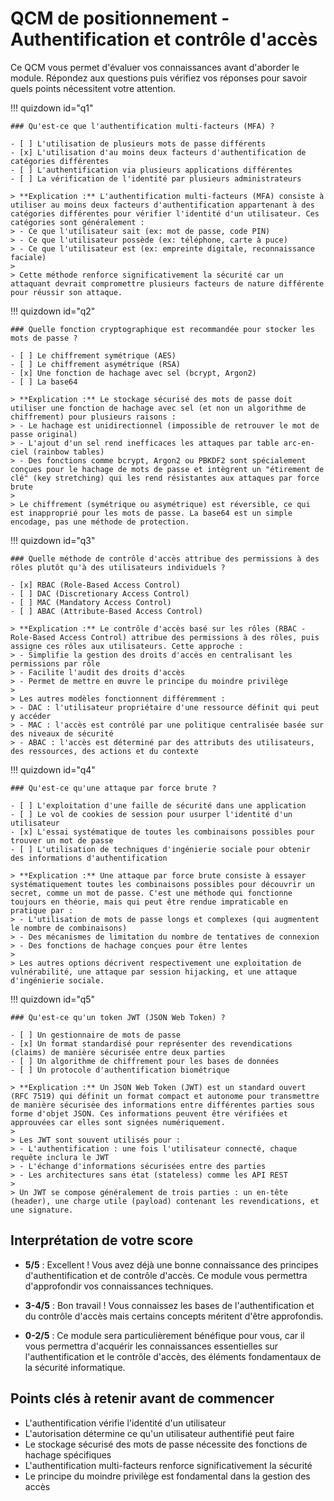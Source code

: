 # QCM de positionnement - Authentification et contrôle d'accès

Ce QCM vous permet d'évaluer vos connaissances avant d'aborder le module. Répondez aux questions puis vérifiez vos réponses pour savoir quels points nécessitent votre attention.

!!! quizdown id="q1"
    
    ### Qu'est-ce que l'authentification multi-facteurs (MFA) ?
    
    - [ ] L'utilisation de plusieurs mots de passe différents
    - [x] L'utilisation d'au moins deux facteurs d'authentification de catégories différentes
    - [ ] L'authentification via plusieurs applications différentes
    - [ ] La vérification de l'identité par plusieurs administrateurs
    
    > **Explication :** L'authentification multi-facteurs (MFA) consiste à utiliser au moins deux facteurs d'authentification appartenant à des catégories différentes pour vérifier l'identité d'un utilisateur. Ces catégories sont généralement :
    > - Ce que l'utilisateur sait (ex: mot de passe, code PIN)
    > - Ce que l'utilisateur possède (ex: téléphone, carte à puce)
    > - Ce que l'utilisateur est (ex: empreinte digitale, reconnaissance faciale)
    >
    > Cette méthode renforce significativement la sécurité car un attaquant devrait compromettre plusieurs facteurs de nature différente pour réussir son attaque.

!!! quizdown id="q2"

    ### Quelle fonction cryptographique est recommandée pour stocker les mots de passe ?
    
    - [ ] Le chiffrement symétrique (AES)
    - [ ] Le chiffrement asymétrique (RSA)
    - [x] Une fonction de hachage avec sel (bcrypt, Argon2)
    - [ ] La base64
    
    > **Explication :** Le stockage sécurisé des mots de passe doit utiliser une fonction de hachage avec sel (et non un algorithme de chiffrement) pour plusieurs raisons :
    > - Le hachage est unidirectionnel (impossible de retrouver le mot de passe original)
    > - L'ajout d'un sel rend inefficaces les attaques par table arc-en-ciel (rainbow tables)
    > - Des fonctions comme bcrypt, Argon2 ou PBKDF2 sont spécialement conçues pour le hachage de mots de passe et intègrent un "étirement de clé" (key stretching) qui les rend résistantes aux attaques par force brute
    >
    > Le chiffrement (symétrique ou asymétrique) est réversible, ce qui est inapproprié pour les mots de passe. La base64 est un simple encodage, pas une méthode de protection.

!!! quizdown id="q3"

    ### Quelle méthode de contrôle d'accès attribue des permissions à des rôles plutôt qu'à des utilisateurs individuels ?
    
    - [x] RBAC (Role-Based Access Control)
    - [ ] DAC (Discretionary Access Control)
    - [ ] MAC (Mandatory Access Control)
    - [ ] ABAC (Attribute-Based Access Control)
    
    > **Explication :** Le contrôle d'accès basé sur les rôles (RBAC - Role-Based Access Control) attribue des permissions à des rôles, puis assigne ces rôles aux utilisateurs. Cette approche :
    > - Simplifie la gestion des droits d'accès en centralisant les permissions par rôle
    > - Facilite l'audit des droits d'accès
    > - Permet de mettre en œuvre le principe du moindre privilège
    >
    > Les autres modèles fonctionnent différemment :
    > - DAC : l'utilisateur propriétaire d'une ressource définit qui peut y accéder
    > - MAC : l'accès est contrôlé par une politique centralisée basée sur des niveaux de sécurité
    > - ABAC : l'accès est déterminé par des attributs des utilisateurs, des ressources, des actions et du contexte

!!! quizdown id="q4"

    ### Qu'est-ce qu'une attaque par force brute ?
    
    - [ ] L'exploitation d'une faille de sécurité dans une application
    - [ ] Le vol de cookies de session pour usurper l'identité d'un utilisateur
    - [x] L'essai systématique de toutes les combinaisons possibles pour trouver un mot de passe
    - [ ] L'utilisation de techniques d'ingénierie sociale pour obtenir des informations d'authentification
    
    > **Explication :** Une attaque par force brute consiste à essayer systématiquement toutes les combinaisons possibles pour découvrir un secret, comme un mot de passe. C'est une méthode qui fonctionne toujours en théorie, mais qui peut être rendue impraticable en pratique par :
    > - L'utilisation de mots de passe longs et complexes (qui augmentent le nombre de combinaisons)
    > - Des mécanismes de limitation du nombre de tentatives de connexion
    > - Des fonctions de hachage conçues pour être lentes
    >
    > Les autres options décrivent respectivement une exploitation de vulnérabilité, une attaque par session hijacking, et une attaque d'ingénierie sociale.

!!! quizdown id="q5"

    ### Qu'est-ce qu'un token JWT (JSON Web Token) ?
    
    - [ ] Un gestionnaire de mots de passe
    - [x] Un format standardisé pour représenter des revendications (claims) de manière sécurisée entre deux parties
    - [ ] Un algorithme de chiffrement pour les bases de données
    - [ ] Un protocole d'authentification biométrique
    
    > **Explication :** Un JSON Web Token (JWT) est un standard ouvert (RFC 7519) qui définit un format compact et autonome pour transmettre de manière sécurisée des informations entre différentes parties sous forme d'objet JSON. Ces informations peuvent être vérifiées et approuvées car elles sont signées numériquement.
    >
    > Les JWT sont souvent utilisés pour :
    > - L'authentification : une fois l'utilisateur connecté, chaque requête inclura le JWT
    > - L'échange d'informations sécurisées entre des parties
    > - Les architectures sans état (stateless) comme les API REST
    >
    > Un JWT se compose généralement de trois parties : un en-tête (header), une charge utile (payload) contenant les revendications, et une signature.

## Interprétation de votre score

- **5/5** : Excellent ! Vous avez déjà une bonne connaissance des principes d'authentification et de contrôle d'accès. Ce module vous permettra d'approfondir vos connaissances techniques.
  
- **3-4/5** : Bon travail ! Vous connaissez les bases de l'authentification et du contrôle d'accès mais certains concepts méritent d'être approfondis.
  
- **0-2/5** : Ce module sera particulièrement bénéfique pour vous, car il vous permettra d'acquérir les connaissances essentielles sur l'authentification et le contrôle d'accès, des éléments fondamentaux de la sécurité informatique.

## Points clés à retenir avant de commencer

- L'authentification vérifie l'identité d'un utilisateur
- L'autorisation détermine ce qu'un utilisateur authentifié peut faire
- Le stockage sécurisé des mots de passe nécessite des fonctions de hachage spécifiques
- L'authentification multi-facteurs renforce significativement la sécurité
- Le principe du moindre privilège est fondamental dans la gestion des accès